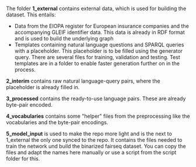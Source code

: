 The folder __1_external__ contains external data, which is used for building the dataset. This entails:

- Data from the  EIOPA register for European insurance companies and the accompanying GLEIF identifier data. This data is already in RDF format and is used to build the underlying graph
- Templates containing natural language questions and SPARQL queries with a placeholder. This placeholder is to be filled using the generator query. There are several files for training, validation and testing. Test templates are in a folder to enable faster generation further on in the process.

__2_interim__ contains raw natural language-query pairs, where the placeholder is already filled in.

__3_processed__ contains the ready-to-use language pairs. These are already byte-pair encoded.

__4_vocabularies__ contains some "helper" files from the preprocessing like the vocabularies and the byte-pair 
encodings.

__5_model_input__ is used to make the repo more light and is the next to 1_external the only one synced to the repo. It contains the files needed to train the network und build the binarized fairseq dataset. You can copy the files and adapt the names here manually or use a script from the script folder for this.
